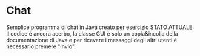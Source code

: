 # Chat
Semplice programma di chat in Java creato per esercizio
STATO ATTUALE:
Il codice è ancora acerbo, la classe GUI è solo un copia&incolla della documentazione di Java e per ricevere i messaggi degli altri utenti è necessario premere "Invio".
